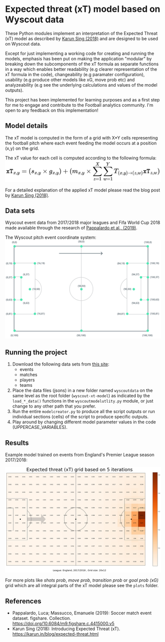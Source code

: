 # Expected threat (xT) model based on Wyscout data
These Python modules implement an interpretation of the Expected Threat (xT) model as described by [Karun Sing (2018)](https://karun.in/blog/expected-threat.html) and are designed to be used on Wyscout data.

Except for just implementing a working code for creating and running the models, emphasis has been put on making the application "modular" by breaking down the subcomponents of the xT formula as separate functions in a way which enables better readability (e.g clearer representation of the xT formula in the code), changeability (e.g paramater configuration), usability (e.g produce other models like xG, move prob etc) and analyzeability (e.g see the underlying calculations and values of the model outputs).

This project has been implemented for learning purposes and as a first step for me to engage and contribute to the Football analytics community. I'm open to any feedback on this implementation!

## Model details
The xT model is computed in the form of a grid with X*Y cells representing the football pitch where each event feeding the model occurs at a position (x,y) on the grid.

The xT value for each cell is computed according to the following formula:
![xT formula by Karun Singh](xT_formula.png)

For a detailed explanation of the applied xT model please read the blog post by [Karun Sing (2018)](https://karun.in/blog/expected-threat.html).

## Data sets
Wyscout event data from 2017/2018 major leagues and Fifa World Cup 2018 made available through the research of [Pappalardo et al., (2019)](https://doi.org/10.6084/m9.figshare.c.4415000.v5).

The Wyscout pitch event coordinate system:
![The Wyscout pitch coordinate system](WyscoutPitchCoordinates.png)

## Running the project
1. Download the following data sets from [this site](https://figshare.com/collections/Soccer_match_event_dataset/4415000/5):
    - events
    - matches
    - players
    - teams
2. Place the data files (jsons) in a new folder named `wyscoutdata` on the same level as the root folder (`wyscout-xt-model`) as indicated by the `load_*_data()` functions in the `wyscoutmodelutlity.py` module, or just change to any other path that you prefer.
3. Run the entire `modelcreator.py` to produce all the script outputs or run individual sections (cells) of the script to produce specific outputs.
4. Play around by changing different model parameter values in the code (UPPERCASE_VARIABLES).

## Results

Example model trained on events from England's Premier League season 2017/2018:

![England's Premier League season 2017/2018](plots/xt_grid_England.png)

For more plots like *shots prob*, *move prob*, *transition prob* or *goal prob (xG)* grid which are all integral parts of the xT model please see the `plots` folder.

## References
- Pappalardo, Luca; Massucco, Emanuele (2019): Soccer match event dataset. figshare. Collection. https://doi.org/10.6084/m9.figshare.c.4415000.v5
- Karun Sing (2018): Introducing Expected Threat (xT). https://karun.in/blog/expected-threat.html
